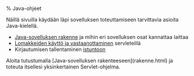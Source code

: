 % Java-ohjeet
<!-- order: 7 -->

Näillä sivuilla käydään läpi sovelluksen toteuttamiseen tarvittavia asioita Java-kielellä.

* [Java-sovelluksen rakenne](rakenne.html) 
  ja mihin eri sovelluksen osat kannattaa laittaa 
* [Lomakkeiden käyttö ja vastaanottaminen](lomakkeet.html) servleteillä
* Kirjautumisen tallentaminen [istuntoon](istunnot.html)



<ohje>
Aloita tutustumalla [Java-sovelluksen rakenteeseen](rakenne.html) ja
toteuta itsellesi yksinkertainen Servlet-ohjelma.
</ohje>
